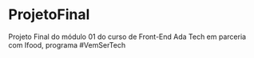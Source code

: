 # ProjetoFinal
 Projeto Final do módulo 01 do curso de Front-End Ada Tech em parceria com Ifood, programa #VemSerTech
